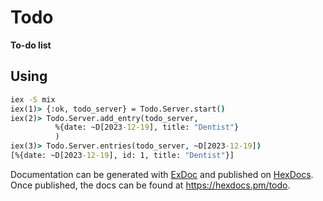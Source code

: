 # Todo

**To-do list**

## Using

```cmd
iex -S mix
iex(1)> {:ok, todo_server} = Todo.Server.start()
iex(2)> Todo.Server.add_entry(todo_server,
          %{date: ~D[2023-12-19], title: "Dentist"}
          )
iex(3)> Todo.Server.entries(todo_server, ~D[2023-12-19])
[%{date: ~D[2023-12-19], id: 1, title: "Dentist"}]

```

Documentation can be generated with [ExDoc](https://github.com/elixir-lang/ex_doc)
and published on [HexDocs](https://hexdocs.pm). Once published, the docs can
be found at <https://hexdocs.pm/todo>.
